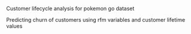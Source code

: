 Customer lifecycle analysis for pokemon go dataset

Predicting churn of customers using rfm variables and
customer lifetime values
